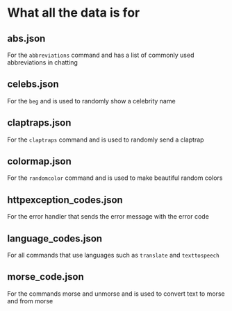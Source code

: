 # What all the data is for

## abs.json

For the `abbreviations` command and has a list of commonly used abbreviations in chatting

## celebs.json

For the `beg` and is used to randomly show a celebrity name

## claptraps.json

For the `claptraps` command and is used to randomly send a claptrap

## colormap.json

For the `randomcolor` command and is used to make beautiful random colors

## httpexception_codes.json

For the error handler that sends the error message with the error code

## language_codes.json

For all commands that use languages such as `translate` and `texttospeech`

## morse_code.json

For the commands morse and unmorse and is used to convert text to morse and from morse
